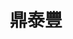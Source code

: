 ---
title: "鼎泰豐"
description: "鼎泰豐"
layout: shop
keywords:
  - 美食競賽
  - 台灣美食
  - 美食精選
datePublished: "2025-06-30"
dateModified: "2025-07-07"
city: "台北市"
district: "信義區"
address: "分店眾多請自行搜尋"
phone: ""
geo: ""
google_map: "https://www.google.com/maps/search/%E9%BC%8E%E6%B3%B0%E8%B1%90/@25.0779634,121.5403163,13z/data=!3m1!4b1?entry=ttu&g_ep=EgoyMDI1MDYxNi4wIKXMDSoASAFQAw%3D%3D"
footinder: "https://footinder.com.tw/%E5%8F%B0%E5%8C%97%E5%B8%82%E5%A4%A7%E5%AE%89%E5%8D%80/31446/"
official: "https://www.dintaifung.com.tw/"
award:
  - name: "500盤"
    year: "2024"
    entries:
      - dishes:
          - "元盅雞麵"
          - "松露小籠包"
          - "鮮肉粽子"
          - "紅油燃麵"

---